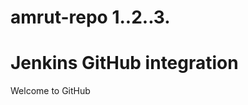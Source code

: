 # amrut-repo 1..2..3.
<!DOCTYPE html>
<html>
<body>
<h1>Jenkins GitHub integration</h1>
<p>Welcome to GitHub</p>
</body>
</html>
